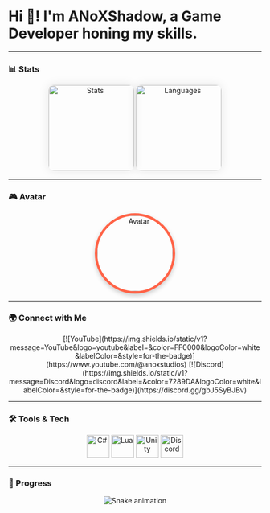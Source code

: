 # Hi 👋! I'm ANoXShadow, a Game Developer honing my skills.

---

### 📊 Stats

<div align="center">
  <img src="https://github-readme-stats.vercel.app/api?username=anoxshadow&hide_title=false&hide_rank=false&show_icons=true&include_all_commits=true&count_private=true&disable_animations=false&theme=dracula&locale=en&hide_border=true" height="170" alt="Stats" style="border-radius: 10px; box-shadow: 0px 0px 20px rgba(0, 0, 0, 0.1);" />
  <img src="https://github-readme-stats.vercel.app/api/top-langs?username=anoxshadow&locale=en&hide_title=false&layout=compact&card_width=320&langs_count=5&theme=dracula&hide_border=true" height="170" alt="Languages" style="border-radius: 10px; box-shadow: 0px 0px 20px rgba(0, 0, 0, 0.1);" />
</div>

---

### 🎮 Avatar

<div align="center">
  <img src="https://cdn.discordapp.com/attachments/702427321742786611/1319670811077902396/giphy.webp?ex=67682037&is=6766ceb7&hm=c5529c05d5c6b0ca8f1605e46a25158988df21ed8e364141d0a43610da98b075&" alt="Avatar" style="border-radius: 50%; width: 150px; height: 150px; border: 5px solid #FF6347; box-shadow: 0px 4px 10px rgba(0, 0, 0, 0.2);"/>
</div>

---

### 🌍 Connect with Me

<div align="center">
  [![YouTube](https://img.shields.io/static/v1?message=YouTube&logo=youtube&label=&color=FF0000&logoColor=white&labelColor=&style=for-the-badge)](https://www.youtube.com/@anoxstudios)
  [![Discord](https://img.shields.io/static/v1?message=Discord&logo=discord&label=&color=7289DA&logoColor=white&labelColor=&style=for-the-badge)](https://discord.gg/gbJ5SyBJBv)
</div>

---

### 🛠️ Tools & Tech

<div align="center">
  <img src="https://cdn.jsdelivr.net/gh/devicons/devicon/icons/csharp/csharp-original.svg" height="45" alt="C#" />
  <img src="https://cdn.jsdelivr.net/gh/devicons/devicon/icons/lua/lua-original.svg" height="45" alt="Lua" />
  <img src="https://cdn.jsdelivr.net/gh/devicons/devicon/icons/unity/unity-original.svg" height="45" alt="Unity" />
  <img src="https://cdn.simpleicons.org/discord/5865F2" height="45" alt="Discord" />
</div>

---

### 🚀 Progress

<div align="center">
  <img src="https://raw.githubusercontent.com/anoxshadow/anoxshadow/output/snake.svg" alt="Snake animation" />
</div>
